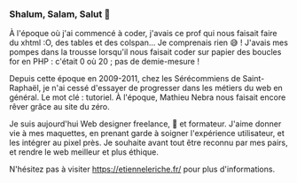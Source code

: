 ### Shalum, Salam, Salut 👋

À l'époque où j'ai commencé à coder, j'avais ce prof qui nous faisait faire du xhtml :O, des tables et des colspan... Je comprenais rien 😅 ! J'avais mes pompes dans la trousse lorsqu'il nous faisait coder sur papier des boucles for en PHP : c'était 0 où 20 ; pas de demie-mesure !

Depuis cette époque en 2009-2011, chez les Sérécommiens de Saint-Raphaël, je n'ai cessé d'essayer de progresser dans les métiers du web en général. Le mot clé : tutoriel. À l'époque, Mathieu Nebra nous faisait encore rêver grâce au site du zéro.

Je suis aujourd'hui Web designer freelance, 💪 et formateur. J'aime donner vie à mes maquettes, en prenant garde à soigner l'expérience utilisateur, et les intégrer au pixel près. Je souhaite avant tout être reconnu par mes pairs, et rendre le web meilleur et plus éthique.

N'hésitez pas à visiter https://etienneleriche.fr/ pour plus d'informations.
